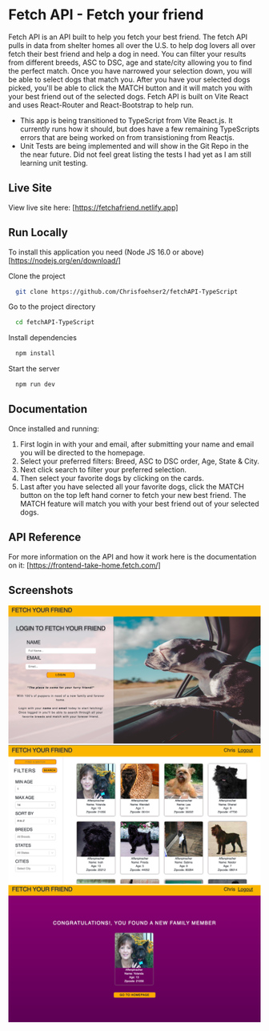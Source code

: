 # Fetch API - Fetch your friend

Fetch API is an API built to help you fetch your best friend. The fetch API pulls in data from shelter homes all over the U.S. to help dog lovers all over fetch their best friend and help a dog in need. You can filter your results from different breeds, ASC to DSC, age and state/city allowing you to find the perfect match. Once you have narrowed your selection down, you will be able to select dogs that match you. After you have your selected dogs picked, you'll be able to click the MATCH button and it will match you with your best friend out of the selected dogs. Fetch API is built on Vite React and uses React-Router and React-Bootstrap to help run.

- This app is being transitioned to TypeScript from Vite React.js. It currently runs how it should, but does have a few remaining TypeScripts errors that are being worked on from transistioning from Reactjs.
- Unit Tests are being implemented and will show in the Git Repo in the the near future. Did not feel great listing the tests I had yet as I am still learning unit testing.

## Live Site

View live site here: [https://fetchafriend.netlify.app]

## Run Locally

To install this application you need
(Node JS 16.0 or above)[https://nodejs.org/en/download/]

Clone the project

```bash
  git clone https://github.com/Chrisfoehser2/fetchAPI-TypeScript
```

Go to the project directory

```bash
  cd fetchAPI-TypeScript
```

Install dependencies

```bash
  npm install
```

Start the server

```bash
  npm run dev
```

## Documentation

Once installed and running:

1. First login in with your and email, after submitting your name and email you will be directed to the homepage.
2. Select your preferred filters: Breed, ASC to DSC order, Age, State & City.
3. Next click search to filter your preferred selection.
4. Then select your favorite dogs by clicking on the cards.
5. Last after you have selected all your favorite dogs, click the MATCH button on the top left hand corner to fetch your new best friend. The MATCH feature will match you with your best friend out of your selected dogs.

## API Reference

For more information on the API and how it work here is the documentation on it: [https://frontend-take-home.fetch.com/]

## Screenshots

![App Screenshot](./public/images/loginScreen.png)
![App Screenshot](./public/images/homePage.png)
![App Screenshot](./public/images/matchFound.png)
